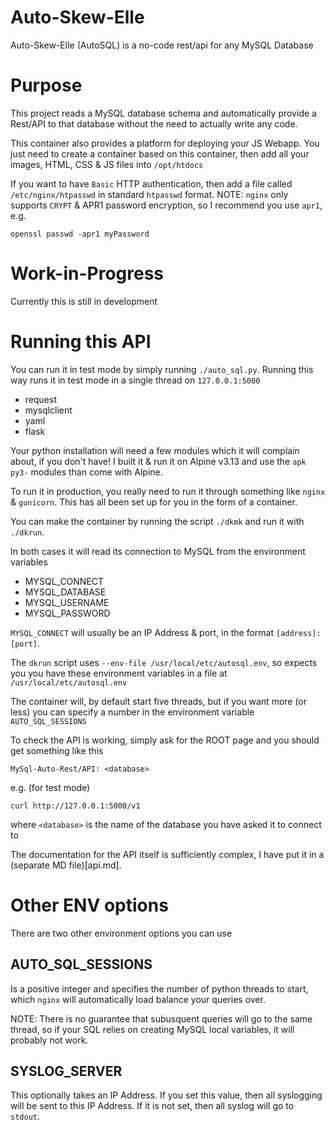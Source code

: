 # Auto-Skew-Elle
Auto-Skew-Elle (AutoSQL) is a no-code rest/api for any MySQL Database

# Purpose
This project reads a MySQL database schema and automatically provide a Rest/API to that database
without the need to actually write any code.


This container also provides a platform for deploying your JS Webapp. You just need to create a container based on this
container, then add all your images, HTML, CSS & JS files into `/opt/htdocs`

If you want to have `Basic` HTTP authentication, then add a file called `/etc/nginx/htpasswd` in standard `htpasswd` format.
NOTE: `nginx` only supports `CRYPT` & APR1 password encryption, so I recommend you use `apr1`, e.g.

	openssl passwd -apr1 myPassword


# Work-in-Progress

Currently this is still in development


# Running this API

You can run it in test mode by simply running `./auto_sql.py`. Running this way runs it in test mode in a single thread on `127.0.0.1:5000`

- request
- mysqlclient
- yaml
- flask

Your python installation will need a few modules which it will complain about, if you don't have!
I built it & run it on Alpine v3.13 and use the `apk py3-` modules than come with Alpine.

To run it in production, you really need to run it through something like `nginx` & `gunicorn`. This has all been set up for you
in the form of a container.

You can make the container by running the script `./dkmk` and run it with `./dkrun`.

In both cases it will read its connection to MySQL from the environment variables

- MYSQL_CONNECT
- MYSQL_DATABASE
- MYSQL_USERNAME
- MYSQL_PASSWORD

`MYSQL_CONNECT` will usually be an IP Address & port, in the format `[address]:[port]`.

The `dkrun` script uses `--env-file /usr/local/etc/autosql.env`, so expects you you have these environment variables in a file at `/usr/local/etc/autosql.env`

The container will, by default start five threads, but if you want more (or less) you can specify a number in the
environment variable `AUTO_SQL_SESSIONS`

To check the API is working, simply ask for the ROOT page and you should get something like this

	MySql-Auto-Rest/API: <database>

e.g. (for test mode)

	curl http://127.0.0.1:5000/v1

where `<database>` is the name of the database you have asked it to connect to

The documentation for the API itself is sufficiently complex, I have put it in a (separate MD file)[api.md].

# Other ENV options

There are two other environment options you can use

## AUTO_SQL_SESSIONS

Is a positive integer and specifies the number of python threads to start, which `nginx` will automatically load balance your queries over.

NOTE: There is no guarantee that subusquent queries will go to the same thread, so if your SQL relies on creating MySQL local variables,
it will probably not work.


## SYSLOG_SERVER

This optionally takes an IP Address. If you set this value, then all syslogging will be sent to this IP Address.
If it is not set, then all syslog will go to `stdout`.

